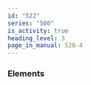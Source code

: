 ```yaml
---
id: "522"
series: "500"
is_activity: true
heading_level: 3
page_in_manual: 520-4
---
```


### Elements